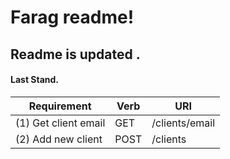 # Farag readme!
## Readme is updated .

#### Last Stand.

| Requirement          | Verb   | URI             | 
|----------------------|--------|-----------------|
| (1) Get client email | GET    | /clients/email  |   
| (2) Add new client   | POST   | /clients        |
